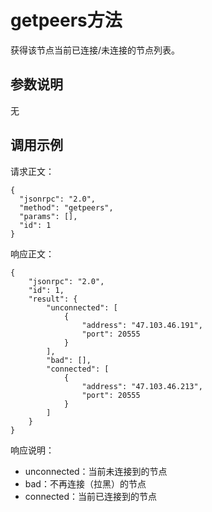 # getpeers方法

获得该节点当前已连接/未连接的节点列表。

## 参数说明

无

## 调用示例

请求正文：

```
{
  "jsonrpc": "2.0",
  "method": "getpeers",
  "params": [],
  "id": 1
}
```

响应正文：

```
{
    "jsonrpc": "2.0",
    "id": 1,
    "result": {
        "unconnected": [        
            {
                "address": "47.103.46.191",
                "port": 20555
            }
        ],
        "bad": [],
        "connected": [
            {
                "address": "47.103.46.213",
                "port": 20555
            }
        ]
    }
}
```

响应说明：

- unconnected：当前未连接到的节点
- bad：不再连接（拉黑）的节点
- connected：当前已连接到的节点